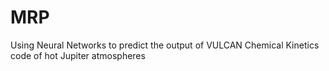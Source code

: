 # MRP
Using Neural Networks to predict the output of VULCAN Chemical Kinetics code of hot Jupiter atmospheres
